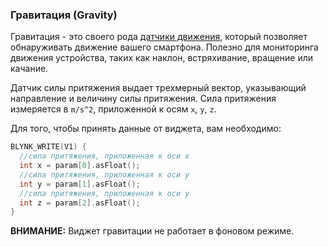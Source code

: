 
### Гравитация (Gravity)

Гравитация - это своего рода [датчики движения](https://developer.android.com/guide/topics/sensors/sensors_motion.html), который позволяет обнаруживать движение вашего смартфона.
Полезно для мониторинга движения устройства, таких как наклон, встряхивание, вращение или качание.

Датчик силы притяжения выдает трехмерный вектор, указывающий направление и величину силы притяжения. 
Сила притяжения измеряется в ```m/s^2```, приложенной к осям ```x```, ```y```, ```z```.

Для того, чтобы принять данные от виджета, вам необходимо:

```cpp
BLYNK_WRITE(V1) {
  //сила притяжения, приложенная к оси x
  int x = param[0].asFloat(); 
  //сила притяжения, приложенная к оси y
  int y = param[1].asFloat();
  //сила притяжения, приложенная к оси y
  int z = param[2].asFloat();
}
```

**ВНИМАНИЕ:** Виджет гравитации не работает в фоновом режиме.
